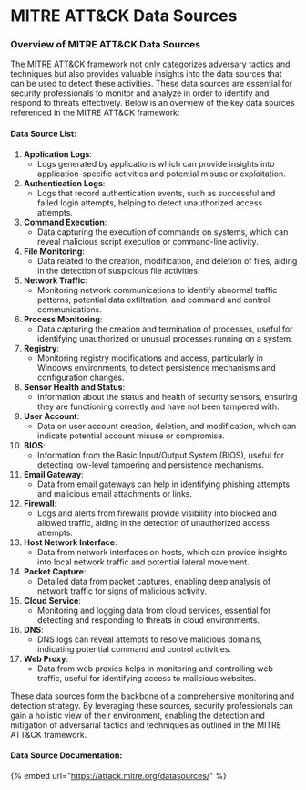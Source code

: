 # MITRE ATT\&CK Data Sources

### Overview of MITRE ATT\&CK Data Sources <a href="#overview-of-mitre-att-and-ck-data-sources" id="overview-of-mitre-att-and-ck-data-sources"></a>

The MITRE ATT\&CK framework not only categorizes adversary tactics and techniques but also provides valuable insights into the data sources that can be used to detect these activities. These data sources are essential for security professionals to monitor and analyze in order to identify and respond to threats effectively. Below is an overview of the key data sources referenced in the MITRE ATT\&CK framework:

#### Data Source List: <a href="#data-source-list" id="data-source-list"></a>

1. **Application Logs**:
   * Logs generated by applications which can provide insights into application-specific activities and potential misuse or exploitation.
2. **Authentication Logs**:
   * Logs that record authentication events, such as successful and failed login attempts, helping to detect unauthorized access attempts.
3. **Command Execution**:
   * Data capturing the execution of commands on systems, which can reveal malicious script execution or command-line activity.
4. **File Monitoring**:
   * Data related to the creation, modification, and deletion of files, aiding in the detection of suspicious file activities.
5. **Network Traffic**:
   * Monitoring network communications to identify abnormal traffic patterns, potential data exfiltration, and command and control communications.
6. **Process Monitoring**:
   * Data capturing the creation and termination of processes, useful for identifying unauthorized or unusual processes running on a system.
7. **Registry**:
   * Monitoring registry modifications and access, particularly in Windows environments, to detect persistence mechanisms and configuration changes.
8. **Sensor Health and Status**:
   * Information about the status and health of security sensors, ensuring they are functioning correctly and have not been tampered with.
9. **User Account**:
   * Data on user account creation, deletion, and modification, which can indicate potential account misuse or compromise.
10. **BIOS**:
    * Information from the Basic Input/Output System (BIOS), useful for detecting low-level tampering and persistence mechanisms.
11. **Email Gateway**:
    * Data from email gateways can help in identifying phishing attempts and malicious email attachments or links.
12. **Firewall**:
    * Logs and alerts from firewalls provide visibility into blocked and allowed traffic, aiding in the detection of unauthorized access attempts.
13. **Host Network Interface**:
    * Data from network interfaces on hosts, which can provide insights into local network traffic and potential lateral movement.
14. **Packet Capture**:
    * Detailed data from packet captures, enabling deep analysis of network traffic for signs of malicious activity.
15. **Cloud Service**:
    * Monitoring and logging data from cloud services, essential for detecting and responding to threats in cloud environments.
16. **DNS**:
    * DNS logs can reveal attempts to resolve malicious domains, indicating potential command and control activities.
17. **Web Proxy**:
    * Data from web proxies helps in monitoring and controlling web traffic, useful for identifying access to malicious websites.

These data sources form the backbone of a comprehensive monitoring and detection strategy. By leveraging these sources, security professionals can gain a holistic view of their environment, enabling the detection and mitigation of adversarial tactics and techniques as outlined in the MITRE ATT\&CK framework.

#### **Data Source Documentation:** <a href="#data-source-documentation" id="data-source-documentation"></a>

{% embed url="https://attack.mitre.org/datasources/" %}

